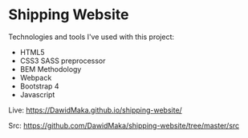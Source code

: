 # Shipping Website

Technologies and tools I've used with this project:

  - HTML5
  - CSS3 SASS preprocessor
  - BEM Methodology
  - Webpack
  - Bootstrap 4
  - Javascript

  Live: https://DawidMaka.github.io/shipping-website/

  Src: https://github.com/DawidMaka/shipping-website/tree/master/src